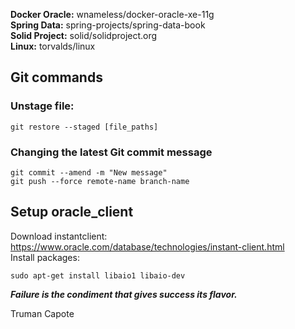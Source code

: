 **Docker Oracle:** wnameless/docker-oracle-xe-11g  
**Spring Data:** spring-projects/spring-data-book  
**Solid Project:** solid/solidproject.org  
**Linux:** torvalds/linux  
## Git commands
### Unstage file: 
```
git restore --staged [file_paths]
```
### Changing the latest Git commit message
```
git commit --amend -m "New message"
git push --force remote-name branch-name
```
## Setup oracle_client
Download instantclient: \
  https://www.oracle.com/database/technologies/instant-client.html \
Install packages:
```
sudo apt-get install libaio1 libaio-dev
```


_**Failure is the condiment that gives success its flavor.**_

Truman Capote